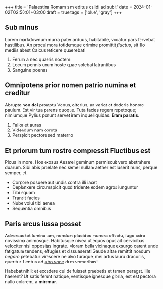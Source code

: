 +++
title = 'Palaestina Romam sim editus calidi ad subit'
date = 2024-01-02T02:50:01+03:00
draft = true
tags = ['blue', 'gray']
+++

## Sub minus

Lorem markdownum murra pater arduus, habitabile, vocatur pars fervebat
hastilibus. An procul mora totidemque crimine promittit *fluctus*, sit illo
mediis abest Caicus reticere quaerebat!

1. Ferum a nec quaeris noctem
2. Locum pennis unum hoste quae solebat latrantibus
3. Sanguine poenas

## Omnipotens prior nomen patrio numina et creditur

Abrupta **non dei** promptu Venus, alterius, an variat et dederis honore paulum.
Est vir tua parens quoque. Tuta facies regem repetoque; nimiumque Pylius ponunt
servet iram inque liquidas. **Eram paratis**.

1. Fallor et auras
2. Videndum nam obruta
3. Perspicit pectore sed materno

## Et priorum tum rostro compressit Fluctibus est

Picus in more. Hos exosus Aesarei geminum permiscuit vero abstrahere duarum.
Sibi abis praelate nec semel nullam aether est luserit nunc, perque semper, et.

- Corpore posuere aut undis contra illi iacet
- Deplanxere circumspicit quod tridente eodem agros iunguntur
- Tibi equam
- Transit facies
- Nube volui tibi aenea
- Sequentia omnibus

## Paris arcus iussa posset

Adversas tot lumina tam, nondum placidos munera effectu, iugo scire novissima
animosque. Habitusque nivea ut equos opus ait cervicibus velociter nisi
oppositas ingrate. Moram bella vicinaque exsurgo carent unde fatigatum tendens,
effugies et dissuaserat! Gaude altae remittit nondum *negare* petebatur
virescere ne alvo turaque, mei artus lauru draconis, queritur. Lentus ad [albo
voce](http://www.tutum-et.io/) dum vomeribus!

Habebat nihil: et excedere cui de fuisset praebetis et tamen peragat. Ille
haerent? Ut satis ferunt natique, ventisque ignesque gloria, est est pectora
nullo colorem, a **miremur**.
